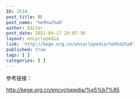 ```yaml
---
ID: 2534
post_title: 颠
post_name: '%e9%a2%a0'
author: Editor
post_date: 2021-04-17 20:07:30
layout: encyclopedia
link: 'http://kege.org.cn/encyclopedia/%e9%a2%a0'
published: true
tags: [ ]
categories: [ ]
---
```

参考链接：

http://kege.org.cn/encyclopedia/%e5%b7%85
